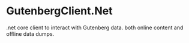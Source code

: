 # GutenbergClient.Net

.net core client to interact with Gutenberg data. both online content and offline data dumps.
